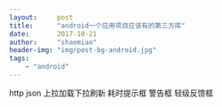 ```yaml
---
layout:     post
title:      "android一个应用项目应该有的第三方库"
date:       2017-10-21
author:     "shaomiao"
header-img: "img/post-bg-android.jpg"
tags:
    - "android"
---
```

http
json
上拉加载下拉刷新
耗时提示框
警告框
轻级反馈框
